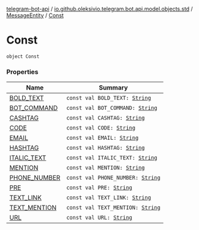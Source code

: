 [telegram-bot-api](../../../index.md) / [io.github.oleksivio.telegram.bot.api.model.objects.std](../../index.md) / [MessageEntity](../index.md) / [Const](./index.md)

# Const

`object Const`

### Properties

| Name | Summary |
|---|---|
| [BOLD_TEXT](-b-o-l-d_-t-e-x-t.md) | `const val BOLD_TEXT: `[`String`](https://kotlinlang.org/api/latest/jvm/stdlib/kotlin/-string/index.html) |
| [BOT_COMMAND](-b-o-t_-c-o-m-m-a-n-d.md) | `const val BOT_COMMAND: `[`String`](https://kotlinlang.org/api/latest/jvm/stdlib/kotlin/-string/index.html) |
| [CASHTAG](-c-a-s-h-t-a-g.md) | `const val CASHTAG: `[`String`](https://kotlinlang.org/api/latest/jvm/stdlib/kotlin/-string/index.html) |
| [CODE](-c-o-d-e.md) | `const val CODE: `[`String`](https://kotlinlang.org/api/latest/jvm/stdlib/kotlin/-string/index.html) |
| [EMAIL](-e-m-a-i-l.md) | `const val EMAIL: `[`String`](https://kotlinlang.org/api/latest/jvm/stdlib/kotlin/-string/index.html) |
| [HASHTAG](-h-a-s-h-t-a-g.md) | `const val HASHTAG: `[`String`](https://kotlinlang.org/api/latest/jvm/stdlib/kotlin/-string/index.html) |
| [ITALIC_TEXT](-i-t-a-l-i-c_-t-e-x-t.md) | `const val ITALIC_TEXT: `[`String`](https://kotlinlang.org/api/latest/jvm/stdlib/kotlin/-string/index.html) |
| [MENTION](-m-e-n-t-i-o-n.md) | `const val MENTION: `[`String`](https://kotlinlang.org/api/latest/jvm/stdlib/kotlin/-string/index.html) |
| [PHONE_NUMBER](-p-h-o-n-e_-n-u-m-b-e-r.md) | `const val PHONE_NUMBER: `[`String`](https://kotlinlang.org/api/latest/jvm/stdlib/kotlin/-string/index.html) |
| [PRE](-p-r-e.md) | `const val PRE: `[`String`](https://kotlinlang.org/api/latest/jvm/stdlib/kotlin/-string/index.html) |
| [TEXT_LINK](-t-e-x-t_-l-i-n-k.md) | `const val TEXT_LINK: `[`String`](https://kotlinlang.org/api/latest/jvm/stdlib/kotlin/-string/index.html) |
| [TEXT_MENTION](-t-e-x-t_-m-e-n-t-i-o-n.md) | `const val TEXT_MENTION: `[`String`](https://kotlinlang.org/api/latest/jvm/stdlib/kotlin/-string/index.html) |
| [URL](-u-r-l.md) | `const val URL: `[`String`](https://kotlinlang.org/api/latest/jvm/stdlib/kotlin/-string/index.html) |
